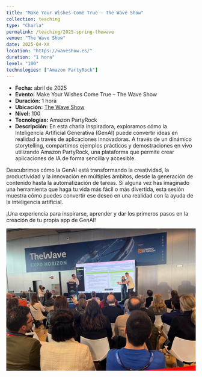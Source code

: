 ```yaml
---
title: "Make Your Wishes Come True – The Wave Show"
collection: teaching
type: "Charla"
permalink: /teaching/2025-spring-thewave
venue: "The Wave Show"
date: 2025-04-XX
location: "https://waveshow.es/"
duration: "1 hora"
level: "100"
technologies: ["Amazon PartyRock"]
---
```


- **Fecha:** abril de 2025  
- **Evento:** Make Your Wishes Come True – The Wave Show  
- **Duración:** 1 hora  
- **Ubicación:** [The Wave Show](https://waveshow.es/)  
- **Nivel:** 100  
- **Tecnologías:** Amazon PartyRock  
- **Descripción:** En esta charla inspiradora, exploramos cómo la Inteligencia Artificial Generativa (GenAI) puede convertir ideas en realidad a través de aplicaciones innovadoras. A través de un dinámico storytelling, compartimos ejemplos prácticos y demostraciones en vivo utilizando Amazon PartyRock, una plataforma que permite crear aplicaciones de IA de forma sencilla y accesible.

Descubrimos cómo la GenAI está transformando la creatividad, la productividad y la innovación en múltiples ámbitos, desde la generación de contenido hasta la automatización de tareas. Si alguna vez has imaginado una herramienta que haga tu vida más fácil o más divertida, esta sesión muestra cómo puedes convertir ese deseo en una realidad con la ayuda de la inteligencia artificial.

¡Una experiencia para inspirarse, aprender y dar los primeros pasos en la creación de tu propia app de GenAI!

![The Wave Show - Foto](/images/teaching/202503_thewave.JPG)

